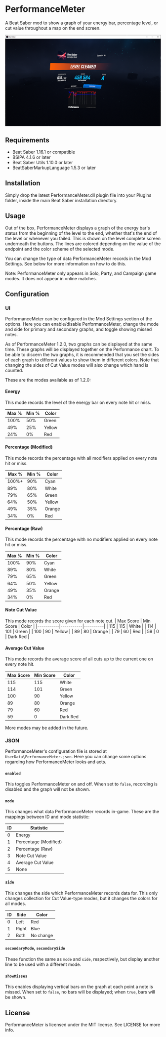 ﻿# PerformanceMeter
A Beat Saber mod to show a graph of your energy bar, percentage level, or cut value throughout a map on the end screen.

![Image](screenshot.png)

## Requirements
* Beat Saber 1.16.1 or compatible
* BSIPA 4.1.6 or later
* Beat Saber Utils 1.10.0 or later
* BeatSaberMarkupLanguage 1.5.3 or later

## Installation
Simply drop the latest PerformanceMeter.dll plugin file into your Plugins folder, inside the main Beat Saber installation directory.

## Usage
Out of the box, PerformanceMeter displays a graph of the energy bar's status from the beginning of the level to the end, whether that's the end of the level or whenever you failed. This is shown on the level complete screen underneath the buttons. The lines are colored depending on the value of the endpoint and the color scheme of the selected mode.

You can change the type of data PerformanceMeter records in the Mod Settings. See below for more information on how to do this.

Note: PerformanceMeter only appears in Solo, Party, and Campaign game modes. It does not appear in online matches.

## Configuration
### UI
PerformanceMeter can be configured in the Mod Settings section of the options. Here you can enable/disable PerformanceMeter, change the mode and side for primary and secondary graphs, and toggle showing missed notes.

As of PerformanceMeter 1.2.0, two graphs can be displayed at the same time. These graphs will be displayed together on the Performance chart. To be able to discern the two graphs, it is recommended that you set the sides of each graph to different values to show them in different colors. Note that changing the sides of Cut Value modes will also change which hand is counted.

These are the modes available as of 1.2.0:

#### Energy
This mode records the level of the energy bar on every note hit or miss.

| Max % | Min % | Color  |
|-------|-------|--------|
| 100%  | 50%   | Green  |
| 49%   | 25%   | Yellow |
| 24%   | 0%    | Red    |

#### Percentage (Modified)
This mode records the percentage with all modifiers applied on every note hit or miss.

| Max % | Min % | Color  |
|-------|-------|--------|
| 100%+ | 90%   | Cyan   |
| 89%   | 80%   | White  |
| 79%   | 65%   | Green  |
| 64%   | 50%   | Yellow |
| 49%   | 35%   | Orange |
| 34%   | 0%    | Red    |

#### Percentage (Raw)
This mode records the percentage with no modifiers applied on every note hit or miss.

| Max % | Min % | Color  |
|-------|-------|--------|
| 100%  | 90%   | Cyan   |
| 89%   | 80%   | White  |
| 79%   | 65%   | Green  |
| 64%   | 50%   | Yellow |
| 49%   | 35%   | Orange |
| 34%   | 0%    | Red    |

#### Note Cut Value
This mode records the score given for each note cut.
| Max Score | Min Score | Color    |
|-----------|-----------|----------|
| 115       | 115       | White    |
| 114       | 101       | Green    |
| 100       | 90        | Yellow   |
| 89        | 80        | Orange   |
| 79        | 60        | Red      |
| 59        | 0         | Dark Red |

#### Average Cut Value
This mode records the average score of all cuts up to the current one on every note hit.

| Max Score | Min Score | Color    |
|-----------|-----------|----------|
| 115       | 115       | White    |
| 114       | 101       | Green    |
| 100       | 90        | Yellow   |
| 89        | 80        | Orange   |
| 79        | 60        | Red      |
| 59        | 0         | Dark Red |

More modes may be added in the future.

### JSON
PerformanceMeter's configuration file is stored at `UserData\PerformanceMeter.json`. Here you can change some options regarding how PerformanceMeter looks and acts.

#### `enabled`
This toggles PerformanceMeter on and off. When set to `false`, recording is disabled and the graph will not be shown.

#### `mode`
This changes what data PerformanceMeter records in-game. These are the mappings between ID and mode statistic:

| ID | Statistic             |
|----|-----------------------|
| 0  | Energy                |
| 1  | Percentage (Modified) |
| 2  | Percentage (Raw)      |
| 3  | Note Cut Value        |
| 4  | Average Cut Value     |
| 5  | None                  |

#### `side`
This changes the side which PerformanceMeter records data for. This only changes collection for Cut Value-type modes, but it changes the colors for all modes.

| ID | Side  | Color     |
|----|-------|-----------|
| 0  | Left  | Red       |
| 1  | Right | Blue      |
| 2  | Both  | No change |

#### `secondaryMode`, `secondarySide`
These function the same as `mode` and `side`, respectively, but display another line to be used with a different mode.

#### `showMisses`
This enables displaying vertical bars on the graph at each point a note is missed. When set to `false`, no bars will be displayed; when `true`, bars will be shown.

## License
PerformanceMeter is licensed under the MIT license. See LICENSE for more info.